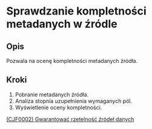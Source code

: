 # Sprawdzanie kompletności metadanych w źródle

## Opis
Pozwala na ocenę kompletności metadanych źródła.

## Kroki
1. Pobranie metadanych źródła.
2. Analiza stopnia uzupełnienia wymaganych pól.
3. Wyświetlenie oceny kompletności.

[(CJF0002) Gwarantować rzetelność źródeł danych](../../../3.wizja.systemu/3.4.cechy.jakosciowe/cechy.jakosciowe/CJF0002.md)